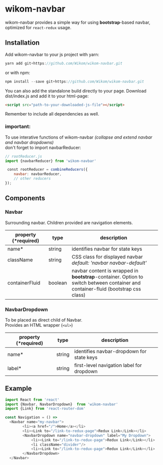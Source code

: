 # wikom-navbar

wikom-navbar provides a simple way for using **bootstrap**-based navbar,
optimized for `react-redux` usage.

## Installation

Add wikom-navbar to your js project with yarn:

```javascript
yarn add git+https://github.com/Wikom/wikom-navbar.git
```

or with npm:

```javascript
npm install --save git+https://github.com/Wikom/wikom-navbar.git
```

You can also add the standalone build directly to your page. Download dist/index.js and add it to your html-page:

```html
<script src="path-to-your-downloaded-js-file"></script>
```

Remember to include all dependencies as well.

### important:
To use interative functions of wikom-navbar
*(collapse and extend navbar and navbar dropdowns)*  
don't forget to import navbarReducer:

```javascript
// rootReducer.js
import {navbarReducer} from 'wikom-navbar'

 const rootReducer = combineReducers({
    navbar: navbarReducer,
    // other reducers
});
```

## Components

### Navbar
Surrounding navbar. Children provided are navigation elements.

| property (*required)| type | description |
|---|---|---|
| name*          | string  | identifies navbar for state keys |
| className      | string  | CSS class for displayed navbar<br />*default: 'navbar navbar-default'* |
| containerFluid | boolean | navbar content is wrapped in **bootstrap**-container. Option to switch between container and container-fluid (bootstrap css class) |


### NavbarDropdown
To be placed as direct child of Navbar.  
Provides an HTML wrapper (```<ul>```)

| property (*required)| type | description |
|---|---|---|
| name*      | string  | identifies navbar-dropdown for state keys |
| label*     | string  | first-level navigation label for dropdown |


## Example
```javascript
import React from 'react'
import {Navbar, NavbarDropdown}  from 'wikom-navbar'
import {Link} from 'react-router-dom'

const Navigation = () =>
  <Navbar name="my-navbar">
        <li><a href="/">Home</a></li>
        <li><Link to="/link-to-redux-page">Redux Link</Link></li>
        <NavbarDropdown name="navbar-dropdown" label="My Dropdown">
            <li><Link to="/link-to-redux-page">Redux Link</Link></li>
            <li className="divider"/>
            <li><Link to="/link-to-redux-page">Redux Link</Link></li>
        </NavbarDropdown>
  </Navbar>
```